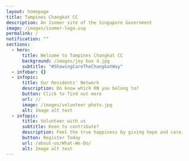 ```yaml
---
layout: homepage
title: Tampines Changkat CC
description: An Isomer site of the Singapore Government
image: /images/isomer-logo.svg
permalink: /
notification: ""
sections:
  - hero:
      title: Welcome to Tampines Changkat CC
      background: /images/joy box 4.jpg
      subtitle: "#ShowingCareTheChangkatWay"
  - infobar: {}
  - infopic:
      title: Our Residents' Network
      description: Do know which RN you belong to?
      button: Click to find out more
      url: //
      image: /images/volunteer photo.jpg
      alt: Image alt text
  - infopic:
      title: Volunteer with us
      subtitle: Keen to contribute?
      description: Feel the true happiness by giving hope and care.
      button: Register Today
      url: /about-us/What-We-Do/
      alt: Image alt text
---
```

